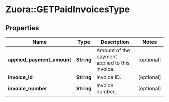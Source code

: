 # Zuora::GETPaidInvoicesType

## Properties
Name | Type | Description | Notes
------------ | ------------- | ------------- | -------------
**applied_payment_amount** | **String** | Amount of the payment applied to this invoice.  | [optional] 
**invoice_id** | **String** | Invoice ID.  | [optional] 
**invoice_number** | **String** | Invoice number.  | [optional] 


